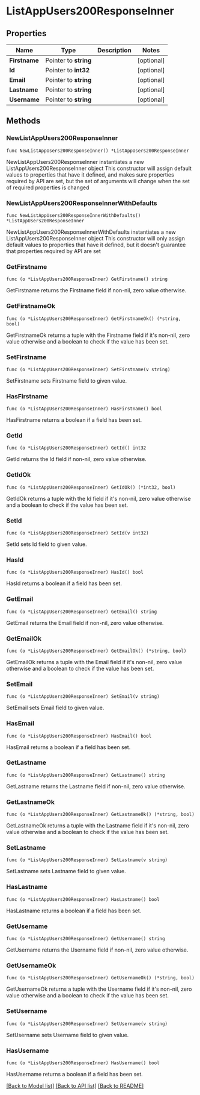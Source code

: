 # ListAppUsers200ResponseInner

## Properties

Name | Type | Description | Notes
------------ | ------------- | ------------- | -------------
**Firstname** | Pointer to **string** |  | [optional] 
**Id** | Pointer to **int32** |  | [optional] 
**Email** | Pointer to **string** |  | [optional] 
**Lastname** | Pointer to **string** |  | [optional] 
**Username** | Pointer to **string** |  | [optional] 

## Methods

### NewListAppUsers200ResponseInner

`func NewListAppUsers200ResponseInner() *ListAppUsers200ResponseInner`

NewListAppUsers200ResponseInner instantiates a new ListAppUsers200ResponseInner object
This constructor will assign default values to properties that have it defined,
and makes sure properties required by API are set, but the set of arguments
will change when the set of required properties is changed

### NewListAppUsers200ResponseInnerWithDefaults

`func NewListAppUsers200ResponseInnerWithDefaults() *ListAppUsers200ResponseInner`

NewListAppUsers200ResponseInnerWithDefaults instantiates a new ListAppUsers200ResponseInner object
This constructor will only assign default values to properties that have it defined,
but it doesn't guarantee that properties required by API are set

### GetFirstname

`func (o *ListAppUsers200ResponseInner) GetFirstname() string`

GetFirstname returns the Firstname field if non-nil, zero value otherwise.

### GetFirstnameOk

`func (o *ListAppUsers200ResponseInner) GetFirstnameOk() (*string, bool)`

GetFirstnameOk returns a tuple with the Firstname field if it's non-nil, zero value otherwise
and a boolean to check if the value has been set.

### SetFirstname

`func (o *ListAppUsers200ResponseInner) SetFirstname(v string)`

SetFirstname sets Firstname field to given value.

### HasFirstname

`func (o *ListAppUsers200ResponseInner) HasFirstname() bool`

HasFirstname returns a boolean if a field has been set.

### GetId

`func (o *ListAppUsers200ResponseInner) GetId() int32`

GetId returns the Id field if non-nil, zero value otherwise.

### GetIdOk

`func (o *ListAppUsers200ResponseInner) GetIdOk() (*int32, bool)`

GetIdOk returns a tuple with the Id field if it's non-nil, zero value otherwise
and a boolean to check if the value has been set.

### SetId

`func (o *ListAppUsers200ResponseInner) SetId(v int32)`

SetId sets Id field to given value.

### HasId

`func (o *ListAppUsers200ResponseInner) HasId() bool`

HasId returns a boolean if a field has been set.

### GetEmail

`func (o *ListAppUsers200ResponseInner) GetEmail() string`

GetEmail returns the Email field if non-nil, zero value otherwise.

### GetEmailOk

`func (o *ListAppUsers200ResponseInner) GetEmailOk() (*string, bool)`

GetEmailOk returns a tuple with the Email field if it's non-nil, zero value otherwise
and a boolean to check if the value has been set.

### SetEmail

`func (o *ListAppUsers200ResponseInner) SetEmail(v string)`

SetEmail sets Email field to given value.

### HasEmail

`func (o *ListAppUsers200ResponseInner) HasEmail() bool`

HasEmail returns a boolean if a field has been set.

### GetLastname

`func (o *ListAppUsers200ResponseInner) GetLastname() string`

GetLastname returns the Lastname field if non-nil, zero value otherwise.

### GetLastnameOk

`func (o *ListAppUsers200ResponseInner) GetLastnameOk() (*string, bool)`

GetLastnameOk returns a tuple with the Lastname field if it's non-nil, zero value otherwise
and a boolean to check if the value has been set.

### SetLastname

`func (o *ListAppUsers200ResponseInner) SetLastname(v string)`

SetLastname sets Lastname field to given value.

### HasLastname

`func (o *ListAppUsers200ResponseInner) HasLastname() bool`

HasLastname returns a boolean if a field has been set.

### GetUsername

`func (o *ListAppUsers200ResponseInner) GetUsername() string`

GetUsername returns the Username field if non-nil, zero value otherwise.

### GetUsernameOk

`func (o *ListAppUsers200ResponseInner) GetUsernameOk() (*string, bool)`

GetUsernameOk returns a tuple with the Username field if it's non-nil, zero value otherwise
and a boolean to check if the value has been set.

### SetUsername

`func (o *ListAppUsers200ResponseInner) SetUsername(v string)`

SetUsername sets Username field to given value.

### HasUsername

`func (o *ListAppUsers200ResponseInner) HasUsername() bool`

HasUsername returns a boolean if a field has been set.


[[Back to Model list]](../README.md#documentation-for-models) [[Back to API list]](../README.md#documentation-for-api-endpoints) [[Back to README]](../README.md)


